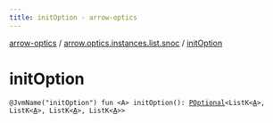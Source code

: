 ```yaml
---
title: initOption - arrow-optics
---
```


[arrow-optics](../index.html) / [arrow.optics.instances.list.snoc](index.html) / [initOption](./init-option.html)

# initOption

`@JvmName("initOption") fun <A> initOption(): `[`POptional`](../arrow.optics/-p-optional/index.html)`<ListK<`[`A`](init-option.html#A)`>, ListK<`[`A`](init-option.html#A)`>, ListK<`[`A`](init-option.html#A)`>, ListK<`[`A`](init-option.html#A)`>>`